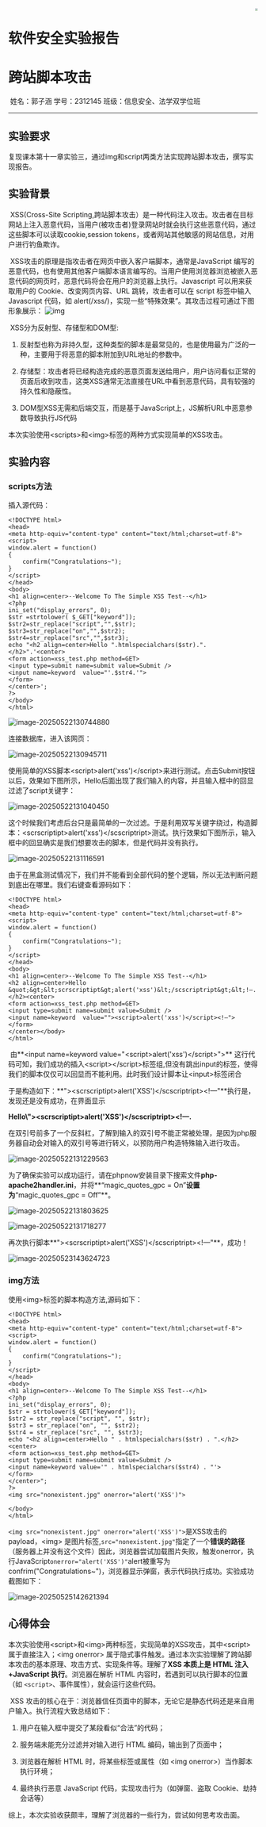 <img src="assets/image-20250510164154978.png" align="right" style="zoom:33%;" />

# **软件安全实验报告**

# **跨站脚本攻击**

​		    姓名：郭子涵  学号：2312145  班级：信息安全、法学双学位班

------

## 实验要求

复现课本第十一章实验三，通过img和script两类方法实现跨站脚本攻击，撰写实现报告。

## 实验背景

​	XSS(Cross-Site Scripting,跨站脚本攻击）是一种代码注入攻击。攻击者在目标网站上注入恶意代码，当用户(被攻击者)登录网站时就会执行这些恶意代码，通过这些脚本可以读取cookie,session tokens，或者网站其他敏感的网站信息，对用户进行钓鱼欺诈。

​	XSS攻击的原理是指攻击者在网页中嵌入客户端脚本，通常是JavaScript 编写的恶意代码，也有使用其他客户端脚本语言编写的。当用户使用浏览器浏览被嵌入恶意代码的网页时，恶意代码将会在用户的浏览器上执行。Javascript 可以用来获取用户的 Cookie、改变网页内容、URL 跳转，攻击者可以在 script 标签中输入 Javascript 代码，如 alert(/xss/)，实现一些“特殊效果”。其攻击过程可通过下图形象展示：
![img](https://i-blog.csdnimg.cn/blog_migrate/ffa761c8e2ff54cb6c489464e9ce2d25.png)

​	XSS分为反射型、存储型和DOM型:

1. 反射型也称为非持久型，这种类型的脚本是最常见的，也是使用最为广泛的一种，主要用于将恶意的脚本附加到URL地址的参数中。
2. 存储型：攻击者将已经构造完成的恶意页面发送给用户，用户访问看似正常的页面后收到攻击，这类XSS通常无法直接在URL中看到恶意代码，具有较强的持久性和隐蔽性。

3. DOM型XSS无需和后端交互，而是基于JavaScript上，JS解析URL中恶意参数导致执行JS代码

​	本次实验使用\<scripts>和\<img>标签的两种方式实现简单的XSS攻击。

## 实验内容

### scripts方法

插入源代码：

```php+HTML
<!DOCTYPE html>
<head>
<meta http-equiv="content-type" content="text/html;charset=utf-8">
<script>
window.alert = function()
{
	confirm("Congratulations~");
}
</script>
</head>
<body>
<h1 align=center>--Welcome To The Simple XSS Test--</h1>
<?php
ini_set("display_errors", 0);
$str =strtolower( $_GET["keyword"]);
$str2=str_replace("script","",$str);
$str3=str_replace("on","",$str2);
$str4=str_replace("src","",$str3);
echo "<h2 align=center>Hello ".htmlspecialchars($str).".</h2>".'<center>
<form action=xss_test.php method=GET>
<input type=submit name=submit value=Submit />
<input name=keyword  value="'.$str4.'">
</form>
</center>';
?>
</body>
</html>
```

![image-20250522130744880](C:\Users\GZH\AppData\Roaming\Typora\typora-user-images\image-20250522130744880.png)

连接数据库，进入该网页：

![image-20250522130945711](assets/image-20250522130945711.png)

使用简单的XSS脚本\<script>alert('xss')\</script>来进行测试。点击Submit按钮以后，效果如下图所示，Hello后面出现了我们输入的内容，并且输入框中的回显过滤了script关键字：

![image-20250522131040450](assets/image-20250522131040450.png)

这个时候我们考虑后台只是最简单的一次过滤。于是利用双写关键字绕过，构造脚本：\<scrscriptipt>alert('xss')\</scscriptript>测试。执行效果如下图所示，输入框中的回显确实是我们想要攻击的脚本，但是代码并没有执行。

![image-20250522131116591](assets/image-20250522131116591.png)

由于在黑盒测试情况下，我们并不能看到全部代码的整个逻辑，所以无法判断问题到底出在哪里。我们右键查看源码如下：

```php+HTML
<!DOCTYPE html>
<head>
<meta http-equiv="content-type" content="text/html;charset=utf-8">
<script>
window.alert = function()
{
	confirm("Congratulations~");
}
</script>
</head>
<body>
<h1 align=center>--Welcome To The Simple XSS Test--</h1>
<h2 align=center>Hello &quot;&gt;&lt;scrscriptipt&gt;alert('xss')&lt;/scscriptript&gt;&lt;!—.</h2><center>
<form action=xss_test.php method=GET>
<input type=submit name=submit value=Submit />
<input name=keyword  value=""><script>alert('xss')</script><!—">
</form>
</center></body>
</html>
```

​	由**\<input name=keyword  value="\<script>alert('xss')\</script>">**
这行代码可知，我们成功的插入\<script>\</script>标签组,但没有跳出input的标签，使得我们的脚本仅仅可以回显而不能利用。此时我们设计脚本让\<input>标签闭合

​	于是构造如下：**">\<scrscriptipt>alert('XSS')\</scscriptript><!—"**执行是，发现还是没有成功，在界面显示

​	**Hello\\">\<scrscriptipt>alert('XSS')\</scscriptript><!—.**

​	在双引号前多了一个反斜杠，了解到输入的双引号不能正常被处理，是因为php服务器自动会对输入的双引号等进行转义，以预防用户构造特殊输入进行攻击。

![image-20250522131229563](assets/image-20250522131229563.png)

​	为了确保实验可以成功运行，请在phpnow安装目录下搜索文件**php-apache2handler.ini**，并将**“magic_quotes_gpc = On”**设置为**“magic_quotes_gpc = Off”**。

![image-20250522131803625](assets/image-20250522131803625.png)

![image-20250522131718277](assets/image-20250522131718277.png)

再次执行脚本**">\<scrscriptipt>alert('XSS')\</scscriptript><!—"**，成功！

![image-20250523143624723](assets/image-20250523143624723.png)

### img方法

使用\<img>标签的脚本构造方法,源码如下：

```php+HTML
<!DOCTYPE html>
<head>
<meta http-equiv="content-type" content="text/html;charset=utf-8">
<script>
window.alert = function()
{
    confirm("Congratulations~");
}
</script>
</head>
<body>
<h1 align=center>--Welcome To The Simple XSS Test--</h1>
<?php
ini_set("display_errors", 0);
$str = strtolower($_GET["keyword"]);
$str2 = str_replace("script", "", $str);
$str3 = str_replace("on", "", $str2);
$str4 = str_replace("src", "", $str3);
echo "<h2 align=center>Hello " . htmlspecialchars($str) . ".</h2><center>
<form action=xss_test.php method=GET>
<input type=submit name=submit value=Submit />
<input name=keyword value='" . htmlspecialchars($str4) . "'>
</form>
</center>";
?>
<img src="nonexistent.jpg" onerror="alert('XSS')">

</body>
</html>
```

​	`<img src="nonexistent.jpg" onerror="alert('XSS')">`是XSS攻击的payload，\<img> 是图片标签,`src="nonexistent.jpg"`指定了一个**错误的路径**（服务器上并没有这个文件）因此，浏览器尝试加载图片失败，触发onerror，执行JavaScript`onerror="alert('XSS')"`alert被重写为 confrim("Congratulations~")，浏览器显示弹窗，表示代码执行成功。实验成功截图如下：

![image-20250525142621394](assets/image-20250525142621394.png)

## 心得体会

​	本次实验使用\<script>和\<img>两种标签，实现简单的XSS攻击，其中\<script> 属于直接注入；\<img onerror> 属于隐式事件触发。通过本次实验理解了跨站脚本攻击的基本原理、攻击方式、实现条件等。理解了**XSS 本质上是 HTML 注入+JavaScript 执行**。浏览器在解析 HTML 内容时，若遇到可以执行脚本的位置（如 `<script>`、事件属性），就会运行这些代码。

​	XSS 攻击的核心在于：浏览器信任页面中的脚本，无论它是静态代码还是来自用户输入。执行流程大致总结如下：

1. 用户在输入框中提交了某段看似“合法”的代码；
2. 服务端未能充分过滤并对输入进行 HTML 编码，输出到了页面中；

3. 浏览器在解析 HTML 时，将某些标签或属性（如 \<img onerror>）当作脚本执行环境；

4. 最终执行恶意 JavaScript 代码，实现攻击行为（如弹窗、盗取 Cookie、劫持会话等）

​	综上，本次实验收获颇丰，理解了浏览器的一些行为，尝试如何思考攻击面。